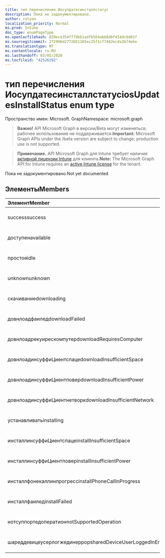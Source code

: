 ```yaml
---
title: тип перечисления Иосупдатесинсталлстатус
description: Пока не задокументировано.
author: rolyon
localization_priority: Normal
ms.prod: Intune
doc_type: enumPageType
ms.openlocfilehash: 839ece354ff79bb1adfb564ab68dbf414dc8d01f
ms.sourcegitcommit: 272996d2772b51105ec25f1cf7482ecda3b74ebe
ms.translationtype: MT
ms.contentlocale: ru-RU
ms.lasthandoff: 03/05/2020
ms.locfileid: "42526292"
---
```

# <a name="iosupdatesinstallstatus-enum-type"></a><span data-ttu-id="05a4c-103">тип перечисления Иосупдатесинсталлстатус</span><span class="sxs-lookup"><span data-stu-id="05a4c-103">iosUpdatesInstallStatus enum type</span></span>

<span data-ttu-id="05a4c-104">Пространство имен: Microsoft. Graph</span><span class="sxs-lookup"><span data-stu-id="05a4c-104">Namespace: microsoft.graph</span></span>

> <span data-ttu-id="05a4c-105">**Важно!** API Microsoft Graph в версии/Beta могут изменяться; рабочее использование не поддерживается.</span><span class="sxs-lookup"><span data-stu-id="05a4c-105">**Important:** Microsoft Graph APIs under the /beta version are subject to change; production use is not supported.</span></span>

> <span data-ttu-id="05a4c-106">**Примечание.** API Microsoft Graph для Intune требует наличия [активной лицензии Intune](https://go.microsoft.com/fwlink/?linkid=839381) для клиента.</span><span class="sxs-lookup"><span data-stu-id="05a4c-106">**Note:** The Microsoft Graph API for Intune requires an [active Intune license](https://go.microsoft.com/fwlink/?linkid=839381) for the tenant.</span></span>

<span data-ttu-id="05a4c-107">Пока не задокументировано.</span><span class="sxs-lookup"><span data-stu-id="05a4c-107">Not yet documented</span></span>

## <a name="members"></a><span data-ttu-id="05a4c-108">Элементы</span><span class="sxs-lookup"><span data-stu-id="05a4c-108">Members</span></span>
|<span data-ttu-id="05a4c-109">Элемент</span><span class="sxs-lookup"><span data-stu-id="05a4c-109">Member</span></span>|<span data-ttu-id="05a4c-110">Значение</span><span class="sxs-lookup"><span data-stu-id="05a4c-110">Value</span></span>|<span data-ttu-id="05a4c-111">Описание</span><span class="sxs-lookup"><span data-stu-id="05a4c-111">Description</span></span>|
|:---|:---|:---|
|<span data-ttu-id="05a4c-112">success</span><span class="sxs-lookup"><span data-stu-id="05a4c-112">success</span></span>|<span data-ttu-id="05a4c-113">нуль</span><span class="sxs-lookup"><span data-stu-id="05a4c-113">0</span></span>|<span data-ttu-id="05a4c-114">Пока не задокументировано.</span><span class="sxs-lookup"><span data-stu-id="05a4c-114">Not yet documented</span></span>|
|<span data-ttu-id="05a4c-115">доступен</span><span class="sxs-lookup"><span data-stu-id="05a4c-115">available</span></span>|<span data-ttu-id="05a4c-116">1 </span><span class="sxs-lookup"><span data-stu-id="05a4c-116">1</span></span>|<span data-ttu-id="05a4c-117">Пока не задокументировано.</span><span class="sxs-lookup"><span data-stu-id="05a4c-117">Not yet documented</span></span>|
|<span data-ttu-id="05a4c-118">простоя</span><span class="sxs-lookup"><span data-stu-id="05a4c-118">idle</span></span>|<span data-ttu-id="05a4c-119">2 </span><span class="sxs-lookup"><span data-stu-id="05a4c-119">2</span></span>|<span data-ttu-id="05a4c-120">Пока не задокументировано.</span><span class="sxs-lookup"><span data-stu-id="05a4c-120">Not yet documented</span></span>|
|<span data-ttu-id="05a4c-121">unknown</span><span class="sxs-lookup"><span data-stu-id="05a4c-121">unknown</span></span>|<span data-ttu-id="05a4c-122">3 </span><span class="sxs-lookup"><span data-stu-id="05a4c-122">3</span></span>|<span data-ttu-id="05a4c-123">Пока не задокументировано.</span><span class="sxs-lookup"><span data-stu-id="05a4c-123">Not yet documented</span></span>|
|<span data-ttu-id="05a4c-124">скачивание</span><span class="sxs-lookup"><span data-stu-id="05a4c-124">downloading</span></span>|<span data-ttu-id="05a4c-125">— 2016330712</span><span class="sxs-lookup"><span data-stu-id="05a4c-125">-2016330712</span></span>|<span data-ttu-id="05a4c-126">Пока не задокументировано.</span><span class="sxs-lookup"><span data-stu-id="05a4c-126">Not yet documented</span></span>|
|<span data-ttu-id="05a4c-127">довнлоадфаилед</span><span class="sxs-lookup"><span data-stu-id="05a4c-127">downloadFailed</span></span>|<span data-ttu-id="05a4c-128">— 2016330711</span><span class="sxs-lookup"><span data-stu-id="05a4c-128">-2016330711</span></span>|<span data-ttu-id="05a4c-129">Пока не задокументировано.</span><span class="sxs-lookup"><span data-stu-id="05a4c-129">Not yet documented</span></span>|
|<span data-ttu-id="05a4c-130">довнлоадрекуирескомпутер</span><span class="sxs-lookup"><span data-stu-id="05a4c-130">downloadRequiresComputer</span></span>|<span data-ttu-id="05a4c-131">— 2016330710</span><span class="sxs-lookup"><span data-stu-id="05a4c-131">-2016330710</span></span>|<span data-ttu-id="05a4c-132">Пока не задокументировано.</span><span class="sxs-lookup"><span data-stu-id="05a4c-132">Not yet documented</span></span>|
|<span data-ttu-id="05a4c-133">довнлоадинсуффиЦиентспаце</span><span class="sxs-lookup"><span data-stu-id="05a4c-133">downloadInsufficientSpace</span></span>|<span data-ttu-id="05a4c-134">— 2016330709</span><span class="sxs-lookup"><span data-stu-id="05a4c-134">-2016330709</span></span>|<span data-ttu-id="05a4c-135">Пока не задокументировано.</span><span class="sxs-lookup"><span data-stu-id="05a4c-135">Not yet documented</span></span>|
|<span data-ttu-id="05a4c-136">довнлоадинсуффиЦиентповер</span><span class="sxs-lookup"><span data-stu-id="05a4c-136">downloadInsufficientPower</span></span>|<span data-ttu-id="05a4c-137">— 2016330708</span><span class="sxs-lookup"><span data-stu-id="05a4c-137">-2016330708</span></span>|<span data-ttu-id="05a4c-138">Пока не задокументировано.</span><span class="sxs-lookup"><span data-stu-id="05a4c-138">Not yet documented</span></span>|
|<span data-ttu-id="05a4c-139">довнлоадинсуффиЦиентнетворк</span><span class="sxs-lookup"><span data-stu-id="05a4c-139">downloadInsufficientNetwork</span></span>|<span data-ttu-id="05a4c-140">— 2016330707</span><span class="sxs-lookup"><span data-stu-id="05a4c-140">-2016330707</span></span>|<span data-ttu-id="05a4c-141">Пока не задокументировано.</span><span class="sxs-lookup"><span data-stu-id="05a4c-141">Not yet documented</span></span>|
|<span data-ttu-id="05a4c-142">устанавливать</span><span class="sxs-lookup"><span data-stu-id="05a4c-142">installing</span></span>|<span data-ttu-id="05a4c-143">— 2016330706</span><span class="sxs-lookup"><span data-stu-id="05a4c-143">-2016330706</span></span>|<span data-ttu-id="05a4c-144">Пока не задокументировано.</span><span class="sxs-lookup"><span data-stu-id="05a4c-144">Not yet documented</span></span>|
|<span data-ttu-id="05a4c-145">инсталлинсуффиЦиентспаце</span><span class="sxs-lookup"><span data-stu-id="05a4c-145">installInsufficientSpace</span></span>|<span data-ttu-id="05a4c-146">— 2016330705</span><span class="sxs-lookup"><span data-stu-id="05a4c-146">-2016330705</span></span>|<span data-ttu-id="05a4c-147">Пока не задокументировано.</span><span class="sxs-lookup"><span data-stu-id="05a4c-147">Not yet documented</span></span>|
|<span data-ttu-id="05a4c-148">инсталлинсуффиЦиентповер</span><span class="sxs-lookup"><span data-stu-id="05a4c-148">installInsufficientPower</span></span>|<span data-ttu-id="05a4c-149">— 2016330704</span><span class="sxs-lookup"><span data-stu-id="05a4c-149">-2016330704</span></span>|<span data-ttu-id="05a4c-150">Пока не задокументировано.</span><span class="sxs-lookup"><span data-stu-id="05a4c-150">Not yet documented</span></span>|
|<span data-ttu-id="05a4c-151">инсталлфонекаллинпрогресс</span><span class="sxs-lookup"><span data-stu-id="05a4c-151">installPhoneCallInProgress</span></span>|<span data-ttu-id="05a4c-152">— 2016330703</span><span class="sxs-lookup"><span data-stu-id="05a4c-152">-2016330703</span></span>|<span data-ttu-id="05a4c-153">Пока не задокументировано.</span><span class="sxs-lookup"><span data-stu-id="05a4c-153">Not yet documented</span></span>|
|<span data-ttu-id="05a4c-154">инсталлфаилед</span><span class="sxs-lookup"><span data-stu-id="05a4c-154">installFailed</span></span>|<span data-ttu-id="05a4c-155">— 2016330702</span><span class="sxs-lookup"><span data-stu-id="05a4c-155">-2016330702</span></span>|<span data-ttu-id="05a4c-156">Пока не задокументировано.</span><span class="sxs-lookup"><span data-stu-id="05a4c-156">Not yet documented</span></span>|
|<span data-ttu-id="05a4c-157">нотсуппортедоператион</span><span class="sxs-lookup"><span data-stu-id="05a4c-157">notSupportedOperation</span></span>|<span data-ttu-id="05a4c-158">— 2016330701</span><span class="sxs-lookup"><span data-stu-id="05a4c-158">-2016330701</span></span>|<span data-ttu-id="05a4c-159">Пока не задокументировано.</span><span class="sxs-lookup"><span data-stu-id="05a4c-159">Not yet documented</span></span>|
|<span data-ttu-id="05a4c-160">шареддевицеусерлогжединеррор</span><span class="sxs-lookup"><span data-stu-id="05a4c-160">sharedDeviceUserLoggedInError</span></span>|<span data-ttu-id="05a4c-161">— 2016330699</span><span class="sxs-lookup"><span data-stu-id="05a4c-161">-2016330699</span></span>|<span data-ttu-id="05a4c-162">Пока не задокументировано.</span><span class="sxs-lookup"><span data-stu-id="05a4c-162">Not yet documented</span></span>|



